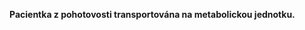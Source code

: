 <div class="w3-row">
<div class="w3-half">

<div class="w3-khaki w3-xlarge w3-padding w3-margin">

**Pacientka z pohotovosti transportována na metabolickou jednotku.**

</div>

</div>
<div class="w3-half">
</div>
</div>